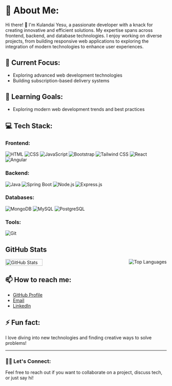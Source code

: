 # 💫 About Me:
Hi there! 👋 I'm Kulandai Yesu, a passionate developer with a knack for creating innovative and efficient solutions. My expertise spans across frontend, backend, and database technologies. I enjoy working on diverse projects, from building responsive web applications to exploring the integration of modern technologies to enhance user experiences.

## 🔭 Current Focus:
- Exploring advanced web development technologies
- Building subscription-based delivery systems

## 🌱 Learning Goals:
- Exploring modern web development trends and best practices

## 💻 Tech Stack:
### Frontend:
![HTML](https://img.shields.io/badge/HTML5-E34F26?style=for-the-badge&logo=html5&logoColor=white)
![CSS](https://img.shields.io/badge/CSS3-1572B6?style=for-the-badge&logo=css3&logoColor=white)
![JavaScript](https://img.shields.io/badge/JavaScript-F7DF1E?style=for-the-badge&logo=javascript&logoColor=black)
![Bootstrap](https://img.shields.io/badge/Bootstrap-563D7C?style=for-the-badge&logo=bootstrap&logoColor=white)
![Tailwind CSS](https://img.shields.io/badge/Tailwind_CSS-38B2AC?style=for-the-badge&logo=tailwind-css&logoColor=white)
![React](https://img.shields.io/badge/React-61DAFB?style=for-the-badge&logo=react&logoColor=white) 
![Angular](https://img.shields.io/badge/Angular-DD0031?style=for-the-badge&logo=angular&logoColor=white)


### Backend:
![Java](https://img.shields.io/badge/Java-007396?style=for-the-badge&logo=java&logoColor=white)
![Spring Boot](https://img.shields.io/badge/Spring_Boot-6DB33F?style=for-the-badge&logo=spring-boot&logoColor=white)
![Node.js](https://img.shields.io/badge/Node.js-43853D?style=for-the-badge&logo=node.js&logoColor=white)
![Express.js](https://img.shields.io/badge/Express.js-000000?style=for-the-badge&logo=express&logoColor=white)

### Databases:
![MongoDB](https://img.shields.io/badge/MongoDB-47A248?style=for-the-badge&logo=mongodb&logoColor=white)
![MySQL](https://img.shields.io/badge/MySQL-4479A1?style=for-the-badge&logo=mysql&logoColor=white)
![PostgreSQL](https://img.shields.io/badge/PostgreSQL-316192?style=for-the-badge&logo=postgresql&logoColor=white)

### Tools:
![Git](https://img.shields.io/badge/Git-F05032?style=for-the-badge&logo=git&logoColor=white)


## GitHub Stats
<div style="display: flex; justify-content: space-between;">
    <img src="https://github-readme-stats.vercel.app/api?username=kulandaiyesum&show_icons=true&theme=radical" alt="GitHub Stats" width="48%" />
    <img src="https://github-readme-stats.vercel.app/api/top-langs/?username=kulandaiyesum&layout=compact" alt="Top Languages"  />
</div>

## 📫 How to reach me:
- [GitHub Profile](https://github.com/kulandaiyesum)
- [Email](mailto:kulandaiyesu333@gmail.com)
- [LinkedIn](https://www.linkedin.com/in/kulandai-yesu-m-53b712204/)

## ⚡ Fun fact:
I love diving into new technologies and finding creative ways to solve problems!

---

### 🧑‍💻 Let's Connect:
Feel free to reach out if you want to collaborate on a project, discuss tech, or just say hi!

<!-- ![Visitor Badge](https://visitor-badge.laobi.icu/badge?page_id=kulandaiyesum.kulandaiyesum) -->
